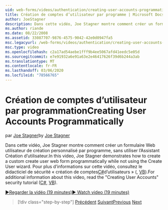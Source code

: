 ```yaml
---
uid: web-forms/videos/authentication/creating-user-accounts-programmatically
title: Création de comptes d’utilisateur par programme | Microsoft Docs
author: JoeStagner
description: Dans cette vidéo, Joe Stagner montre comment créer un formulaire Web utilisateur de création personnalisé par programme, sans utiliser l’Assistant Création d’utilisateur. Pour en savoir plus...
ms.author: riande
ms.date: 08/22/2008
ms.assetid: 33087707-9876-4575-9042-42e0d0947fa5
msc.legacyurl: /web-forms/videos/authentication/creating-user-accounts-programmatically
msc.type: video
ms.openlocfilehash: c2a17ad54aebe1fff9b4ee5067afd41eedc5e05d
ms.sourcegitcommit: e7e91932a6e91a63e2e46417626f39d6b244a3ab
ms.translationtype: MT
ms.contentlocale: fr-FR
ms.lasthandoff: 03/06/2020
ms.locfileid: "78566765"
---
```

# <a name="creating-user-accounts-programmatically"></a><span data-ttu-id="6d721-104">Création de comptes d’utilisateur par programmation</span><span class="sxs-lookup"><span data-stu-id="6d721-104">Creating User Accounts Programmatically</span></span>

<span data-ttu-id="6d721-105">par [Joe Stagner](https://github.com/JoeStagner)</span><span class="sxs-lookup"><span data-stu-id="6d721-105">by [Joe Stagner](https://github.com/JoeStagner)</span></span>

<span data-ttu-id="6d721-106">Dans cette vidéo, Joe Stagner montre comment créer un formulaire Web utilisateur de création personnalisé par programme, sans utiliser l’Assistant Création d’utilisateur.</span><span class="sxs-lookup"><span data-stu-id="6d721-106">In this video, Joe Stagner demonstrates how to create a custom create user web form programmatically while not using the Create User wizard.</span></span> <span data-ttu-id="6d721-107">Pour plus d’informations sur cette vidéo, consultez le didacticiel de sécurité « création de comptes[C#](../../overview/older-versions-security/membership/creating-user-accounts-cs.md)d’utilisateurs » (, [VB](../../overview/older-versions-security/membership/creating-user-accounts-vb.md)).</span><span class="sxs-lookup"><span data-stu-id="6d721-107">For additional information about this video, read the "Creating User Accounts" security tutorial ([C#](../../overview/older-versions-security/membership/creating-user-accounts-cs.md), [VB](../../overview/older-versions-security/membership/creating-user-accounts-vb.md)).</span></span>

[<span data-ttu-id="6d721-108">&#9654;Regarder la vidéo (19 minutes)</span><span class="sxs-lookup"><span data-stu-id="6d721-108">&#9654; Watch video (19 minutes)</span></span>](https://channel9.msdn.com/Blogs/ASP-NET-Site-Videos/creating-user-accounts-programmatically)

> [!div class="step-by-step"]
> <span data-ttu-id="6d721-109">[Précédent](creating-user-accounts-with-the-create-user-wizard.md)
> [Suivant](validating-users-manually.md)</span><span class="sxs-lookup"><span data-stu-id="6d721-109">[Previous](creating-user-accounts-with-the-create-user-wizard.md)
[Next](validating-users-manually.md)</span></span>
